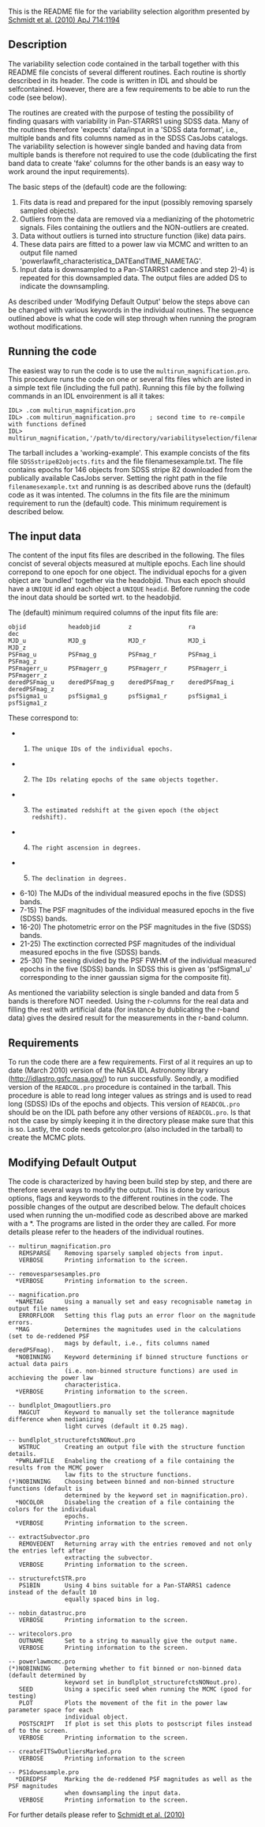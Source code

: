 
This is the README file for the variability selection algorithm presented by [Schmidt et al. (2010) ApJ 714:1194](http://adsabs.harvard.edu/abs/2010ApJ...714.1194S)

## Description 

The variability selection code contained in the tarball together with this README file concists
of several different routines. Each routine is shortly described in its header. The code is 
written in IDL and should be selfcontained. However, there are a few requirements to be able
to run the code (see below).

The routines are created with the purpose of testing the possibility of finding quasars with
variability in Pan-STARRS1 using SDSS data. Many of the routines therefore 'expects' data/input
in a 'SDSS data format', i.e., multiple bands and fits columns named as in the SDSS CasJobs 
catalogs. The variability selection is however single banded and having data from multiple
bands is therefore not required to use the code (dublicating the first band data to create 
'fake' columns for the other bands is an easy way to work around the input requirements).

The basic steps of the (default) code are the following:

1. Fits data is read and prepared for the input (possibly removing sparsely sampled objects).
2. Outliers from the data are removed via a medianizing of the photometric signals.
   Files containing the outliers and the NON-outliers are created.
3. Data without outliers is turned into structure function (like) data pairs.
4. These data pairs are fitted to a power law via MCMC and written to an output file
   named 'powerlawfit_characteristica_DATEandTIME_NAMETAG'.
4. Input data is downsampled to a Pan-STARRS1 cadence and step 2)-4) is repeated for this
   downsampled data. The output files are added DS to indicate the downsampling.

As described under 'Modifying Default Output' below the steps above can be changed with 
various keywords in the individual routines. The sequence outlined above is what the 
code will step through when running the program wothout modifications.

## Running the code 
The easiest way to run the code is to use the `multirun_magnification.pro`. This procedure
runs the code on one or several fits files which are listed in a simple text file (including 
the full path). Running this file by the follwing commands in an IDL envoirenment is all it
takes:

```
IDL> .com multirun_magnification.pro
IDL> .com multirun_magnification.pro    ; second time to re-compile with functions defined
IDL> multirun_magnification,'/path/to/directory/variabilityselection/filenames.txt',output,REMSPARSE=20,/VERBOSE
```
The tarball includes a 'working-example'. This example concists of the fits file 
`SDSSstripe82objects.fits` and the file filenamesexample.txt. The file contains epochs for
146 objects from SDSS stripe 82 downloaded from the publically available CasJobs server.
Setting the right path in the file `filenamesexample.txt` and running is as described above 
runs the (default) code as it was intented. The columns in the fits file are the minimum 
requirement to run the (default) code. This minimum requirement is described below.

## The input data 
The content of the input fits files are described in the following. The files concist of 
several objects measured at multiple epochs. Each line should correpond to one epoch for one
object. The individual epochs for a given object are 'bundled' together via the headobjid. 
Thus each epoch should have a `UNIQUE` id and each object a `UNIQUE` `headid`. Before running the
code the inout data should be sorted wrt. to the headobjid.

The (default) minimum required columns of the input fits file are:

```
objid            headobjid        z                ra               dec
MJD_u            MJD_g            MJD_r            MJD_i            MJD_z
PSFmag_u         PSFmag_g         PSFmag_r         PSFmag_i         PSFmag_z
PSFmagerr_u      PSFmagerr_g      PSFmagerr_r      PSFmagerr_i      PSFmagerr_z
deredPSFmag_u    deredPSFmag_g    deredPSFmag_r    deredPSFmag_i    deredPSFmag_z             
psfSigma1_u      psfSigma1_g      psfSigma1_r      psfSigma1_i      psfSigma1_z      
```
These correspond to:

* 1)     The unique IDs of the individual epochs.
* 2)     The IDs relating epochs of the same objects together.
* 3)     The estimated redshift at the given epoch (the object redshift).
* 4)     The right ascension in degrees.
* 5)     The declination in degrees.
* 6-10)  The MJDs of the individual measured epochs in the five (SDSS) bands.
* 7-15)  The PSF magnitudes of the individual measured epochs in the five (SDSS) bands.
* 16-20) The photometric error on the PSF magnitudes in the five (SDSS) bands.
* 21-25) The exctinction corrected PSF magnitudes of the individual measured epochs 
       in the five (SDSS) bands.
* 25-30) The seeing divided by the PSF FWHM of the individual measured epochs in the five 
        (SDSS) bands. In SDSS this is given as 'psfSigma1_u' corresponding to the inner 
        gaussian sigma for the composite fit).

As mentioned the variability selection is single banded and data from 5 bands is therefore
NOT needed. Using the r-columns for the real data and filling the rest with artificial data
(for instance by dublicating the r-band data) gives the desired result for the measurements 
in the r-band column.

## Requirements 
To run the code there are a few requirements. First of al it requires an up to date
(March 2010) version of the NASA IDL Astronomy library (http://idlastro.gsfc.nasa.gov/) to
run successfully. 
Seondly, a modified version of the `READCOL.pro` procedure is contained in the tarball. This
procedure is able to read long integer values as strings and is used to read long (SDSS) IDs 
of the epochs and objects. This version of `READCOL.pro` should be on the IDL path before
any other versions of `READCOL.pro`. Is that not the case by simply keeping it in the directory 
please make sure that this is so.
Lastly, the code needs getcolor.pro (also included in the tarball) to create the MCMC plots.

## Modifying Default Output 
The code is characterized by having been build step by step, and there are therefore several
ways to modify the output. This is done by various options, flags and keywords to the different
routines in the code. The possible changes of the output are described below. The default 
choices used when running the un-modified code as described above are marked with a *.
The programs are listed in the order they are called. For more details please refer to the 
headers of the individual routines.

```
-- multirun_magnification.pro
   REMSPARSE    Removing sparsely sampled objects from input.
   VERBOSE      Printing information to the screen.

-- removesparsesamples.pro
  *VERBOSE      Printing information to the screen.

-- magnification.pro
  *NAMETAG      Using a manually set and easy recognisable nametag in output file names
   ERRORFLOOR   Setting this flag puts an error floor on the magnitude errors.
  *MAG          Determines the magnitudes used in the calculations (set to de-reddened PSF 
                mags by default, i.e., fits columns named deredPSFmag).
  *NOBINNING    Keyword determining if binned structure functions or actual data pairs 
                (i.e. non-binned structure functions) are used in acchieving the power law 
                characteristica.
  *VERBOSE      Printing information to the screen.

-- bundlplot_Dmagoutliers.pro
   MAGCUT       Keyword to manually set the tollerance magnitude difference when medianizing
                light curves (default it 0.25 mag).

-- bundlplot_structurefctsNONout.pro
   WSTRUC       Creating an output file with the structure function details.
  *PWRLAWFILE   Enabeling the creationg of a file containing the results from the MCMC power
                law fits to the structure functions.
(*)NOBINNING    Choosing between binned and non-binned structure functions (default is
                determined by the keyword set in magnification.pro).
  *NOCOLOR      Disabeling the creation of a file containing the colors for the individual
                epochs.
  *VERBOSE      Printing information to the screen.

-- extractSubvector.pro
   REMOVEDENT   Returning array with the entries removed and not only the entries left after
                extracting the subvector.
   VERBOSE      Printing information to the screen.

-- structurefctSTR.pro
   PS1BIN       Using 4 bins suitable for a Pan-STARRS1 cadence instead of the default 10
                equally spaced bins in log.

-- nobin_datastruc.pro
   VERBOSE      Printing information to the screen.

-- writecolors.pro
   OUTNAME      Set to a string to manually give the output name.
   VERBOSE      Printing information to the screen.

-- powerlawmcmc.pro
(*)NOBINNING    Determing whether to fit binned or non-binned data (default determined by
                keyword set in bundlplot_structurefctsNONout.pro).
   SEED         Using a specific seed when running the MCMC (good for testing)
   PLOT         Plots the movement of the fit in the power law parameter space for each
                individual object.
   POSTSCRIPT   If plot is set this plots to postscript files instead of to the screen.
   VERBOSE      Printing information to the screen.

-- createFITSwOutliersMarked.pro
   VERBOSE      Printing information to the screen

-- PS1downsample.pro
  *DEREDPSF     Marking the de-reddened PSF magnitudes as well as the PSF magnitudes
                when downsampling the input data.
   VERBOSE      Printing information to the screen.
```


For further details please refer to [Schmidt et al. (2010)](http://adsabs.harvard.edu/abs/2010ApJ...714.1194S)
